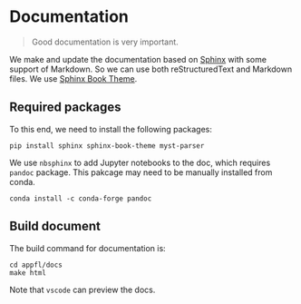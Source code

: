 # Documentation

> Good documentation is very important.

We make and update the documentation based on [Sphinx](https://www.sphinx-doc.org) with some support of Markdown. 
So we can use both reStructuredText and Markdown files.
We use [Sphinx Book Theme](https://sphinx-book-theme.readthedocs.io/en/latest/index.html).

## Required packages

To this end, we need to install the following packages:

```shell
pip install sphinx sphinx-book-theme myst-parser
```

We use `nbsphinx` to add Jupyter notebooks to the doc, which requires `pandoc` package. This pakcage may need to be manually installed from conda.

```shell
conda install -c conda-forge pandoc
```

## Build document

The build command for documentation is:

```shell
cd appfl/docs
make html
```

Note that `vscode` can preview the docs.
